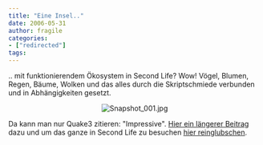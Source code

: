 ```yaml
---
title: "Eine Insel.."
date: 2006-05-31
author: fragile
categories:
- ["redirected"]
tags:
---
```

.. mit funktionierendem Ökosystem in Second Life? Wow! Vögel, Blumen, Regen, Bäume, Wolken und das alles durch die Skriptschmiede verbunden und in Abhängigkeiten gesetzt.
<p align="center"><img id="image98" alt="Snapshot_001.jpg" src="/blog/wp-content/uploads/2006/06/Snapshot_001.jpg" /></p>
Da kann man nur Quake3 zitieren: "Impressive".
<a target="_blank" href="http://nwn.blogs.com/nwn/2006/05/god_game.html">Hier ein längerer Beitrag</a> dazu und um das ganze in Second Life zu besuchen <a target="_blank" href="http://slurl.com/secondlife/svarga/199/127/21/?img=http%3A//nwn.blogs.com/nwn/images/svarga_shore.jpg&title=Svarga%2C%20the%20functioning%20ecology">hier reinglubschen</a>.